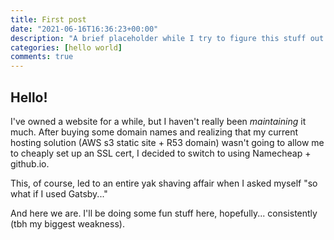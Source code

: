 ```yaml
---
title: First post
date: "2021-06-16T16:36:23+00:00"
description: "A brief placeholder while I try to figure this stuff out."
categories: [hello world]
comments: true
---
```

## Hello!

I've owned a website for a while, but I haven't really been _maintaining_ it much. After buying some domain names and realizing that my current hosting solution (AWS s3 static site + R53 domain) wasn't going to allow me to cheaply set up an SSL cert, I decided to switch to using Namecheap + github.io. 

This, of course, led to an entire yak shaving affair when I asked myself "so what if I used Gatsby..."

And here we are. I'll be doing some fun stuff here, hopefully... consistently (tbh my biggest weakness).